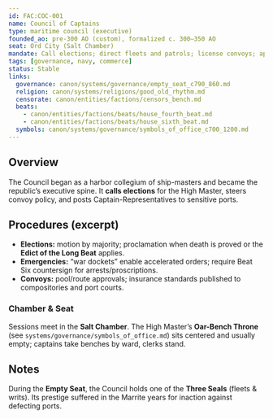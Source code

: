 ```yaml
---
id: FAC:COC-001
name: Council of Captains
type: maritime council (executive)
founded_ao: pre-300 AO (custom), formalized c. 300–350 AO
seat: Ord City (Salt Chamber)
mandate: Call elections; direct fleets and patrols; license convoys; appoint Captain-Representatives; steward emergency dockets.
tags: [governance, navy, commerce]
status: Stable
links:
  governance: canon/systems/governance/empty_seat_c790_860.md
  religion: canon/systems/religions/good_old_rhythm.md
  censorate: canon/entities/factions/censors_bench.md
  beats:
    - canon/entities/factions/beats/house_fourth_beat.md
    - canon/entities/factions/beats/house_sixth_beat.md
  symbols: canon/systems/governance/symbols_of_office_c700_1200.md
---
```


## Overview
The Council began as a harbor collegium of ship-masters and became the republic’s executive spine. It **calls elections** for the High Master, steers convoy policy, and posts Captain-Representatives to sensitive ports.

## Procedures (excerpt)
- **Elections:** motion by majority; proclamation when death is proved or the **Edict of the Long Beat** applies.
- **Emergencies:** “war dockets” enable accelerated orders; require Beat Six countersign for arrests/proscriptions.
- **Convoys:** pool/route approvals; insurance standards published to compositories and port courts.

### Chamber & Seat
Sessions meet in the **Salt Chamber**. The High Master’s **Oar-Bench Throne** (see `systems/governance/symbols_of_office.md`) sits centered and usually empty; captains take benches by ward, clerks stand.

## Notes
During the **Empty Seat**, the Council holds one of the **Three Seals** (fleets & writs). Its prestige suffered in the Marrite years for inaction against defecting ports.
